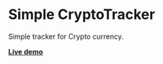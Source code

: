 # Simple CryptoTracker

Simple tracker for Crypto currency.

__[Live demo](https://helgi-g.github.io/simple-crypto-tracker-demo/)__